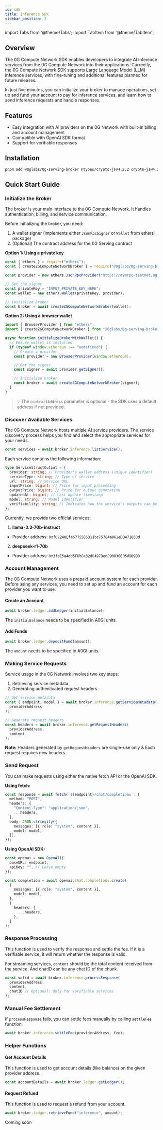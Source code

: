 ```yaml
---
id: sdk
title: Inference SDK
sidebar_position: 3
---
```


import Tabs from '@theme/Tabs';
import TabItem from '@theme/TabItem';

## Overview

The 0G Compute Network SDK enables developers to integrate AI inference services from the 0G Compute Network into their applications. Currently, the 0G Compute Network SDK supports Large Language Model (LLM) inference services, with fine-tuning and additional features planned for future releases.

In just five minutes, you can initialize your broker to manage operations, set up and fund your account to pay for inference services, and learn how to send inference requests and handle responses.

## Features

- Easy integration with AI providers on the 0G Network with built-in billing and account management
- Compatible with OpenAI SDK format
- Support for verifiable responses

<Tabs>
<TabItem value="ts-web" label="TypeScript SDK" default>

## Installation

```bash
pnpm add @0glabs/0g-serving-broker @types/crypto-js@4.2.2 crypto-js@4.2.0
```

## Quick Start Guide

### Initialize the Broker

The broker is your main interface to the 0G Compute Network. It handles authentication, billing, and service communication.

Before initializing the broker, you need:

1. A wallet signer (implements either `JsonRpcSigner` or `Wallet` from ethers package)
2. (Optional) The contract address for the 0G Serving contract

**Option 1: Using a private key**

```typescript
const { ethers } = require("ethers");
const { createZGComputeNetworkBroker } = require("@0glabs/0g-serving-broker");

const provider = new ethers.JsonRpcProvider("https://evmrpc-testnet.0g.ai");

// Get the signer
const privateKey = "INPUT_PRIVATE_KEY_HERE";
const wallet = new ethers.Wallet(privateKey, provider);

// Initialize broker
const broker = await createZGComputeNetworkBroker(wallet);
```

**Option 2: Using a browser wallet**

```typescript
import { BrowserProvider } from "ethers";
import { createZGComputeNetworkBroker } from "@0glabs/0g-serving-broker";

async function initializeBrokerWithWallet() {
  // Ensure wallet is installed
  if (typeof window.ethereum !== "undefined") {
    // Create a provider
    const provider = new BrowserProvider(window.ethereum);

    // Get the signer
    const signer = await provider.getSigner();

    // Initialize broker
    const broker = await createZGComputeNetworkBroker(signer);
  }
}
```

> 💡 The `contractAddress` parameter is optional - the SDK uses a default address if not provided.

### Discover Available Services

The 0G Compute Network hosts multiple AI service providers. The service discovery process helps you find and select the appropriate services for your needs.

```typescript
const services = await broker.inference.listService();
```

Each service contains the following information:

```typescript
type ServiceStructOutput = {
  provider: string; // Provider's wallet address (unique identifier)
  serviceType: string; // Type of service
  url: string; // Service URL
  inputPrice: bigint; // Price for input processing
  outputPrice: bigint; // Price for output generation
  updatedAt: bigint; // Last update timestamp
  model: string; // Model identifier
  verifiability: string; // Indicates how the service's outputs can be verified. 'TeeML' means it runs with verification in a Trusted Execution Environment. An empty value means no verification.
};
```

Currently, we provide two official services:

1. **llama-3.3-70b-instruct**

- Provider address: `0xf07240Efa67755B5311bc75784a061eDB47165Dd`

2. **deepseek-r1-70b**

- Provider address: `0x3feE5a4dd5FDb8a32dDA97Bed899830605dBD9D3`

### Account Management

The 0G Compute Network uses a prepaid account system for each provider. Before using any services, you need to set up and fund an account for each provider you want to use.

#### Create an Account

```typescript
await broker.ledger.addLedger(initialBalance);
```

The `initialBalance` needs to be specified in A0GI units.

#### Add Funds

```typescript
await broker.ledger.depositFund(amount);
```

The `amount` needs to be specified in A0GI units.

### Making Service Requests

Service usage in the 0G Network involves two key steps:

1. Retrieving service metadata
2. Generating authenticated request headers

```typescript
// Get service metadata
const { endpoint, model } = await broker.inference.getServiceMetadata(
  providerAddress
);

// Generate request headers
const headers = await broker.inference.getRequestHeaders(
  providerAddress,
  content
);
```

**Note:** Headers generated by `getRequestHeaders` are single-use only & Each request requires new headers

### Send Request

You can make requests using either the native fetch API or the OpenAI SDK.

**Using fetch:**

```typescript
const response = await fetch(`${endpoint}/chat/completions`, {
  method: "POST",
  headers: {
    "Content-Type": "application/json",
    ...headers,
  },
  body: JSON.stringify({
    messages: [{ role: "system", content }],
    model: model,
  }),
});
```

**Using OpenAI SDK:**

```typescript
const openai = new OpenAI({
  baseURL: endpoint,
  apiKey: "", // Leave empty
});

const completion = await openai.chat.completions.create(
  {
    messages: [{ role: "system", content }],
    model: model,
  },
  {
    headers: {
      ...headers,
    },
  }
);
```

### Response Processing

This function is used to verify the response and settle the fee. If it is a verifiable service, it will return whether the response is valid.

For streaming services, `content` should be the total content received from the service. And chatID can be any chat ID of the chunk.

```typescript
const valid = await broker.inference.processResponse(
  providerAddress,
  content,
  chatID // Optional: Only for verifiable services
);
```

### Manual Fee Settlement

If `processResponse` fails, you can settle fees manually by calling `settleFee` function.

```typescript
await broker.inference.settleFee(providerAddress, fee);
```

### Helper Functions

#### Get Account Details

This function is used to get account details (like balance) on the given provider address.

```typescript
const accountDetails = await broker.ledger.getLedger();
```

#### Request Refund

This function is used to request a refund from your account.

```typescript
await broker.ledger.retrieveFund("inference", amount);
```

</TabItem>

<TabItem value="other" label="Other SDKs">
Coming soon
</TabItem>

</Tabs>
